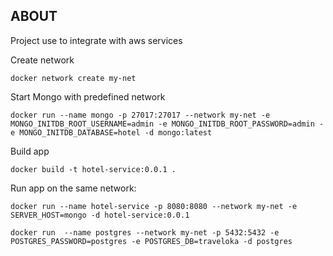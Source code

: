## ABOUT
Project use to integrate with aws services

Create network

```docker network create my-net```

Start Mongo with predefined network

```docker run --name mongo -p 27017:27017 --network my-net -e MONGO_INITDB_ROOT_USERNAME=admin -e MONGO_INITDB_ROOT_PASSWORD=admin -e MONGO_INITDB_DATABASE=hotel -d mongo:latest```

Build app

```docker build -t hotel-service:0.0.1 .```

Run app on the same network:

```docker run --name hotel-service -p 8080:8080 --network my-net -e SERVER_HOST=mongo -d hotel-service:0.0.1```

```docker run  --name postgres --network my-net -p 5432:5432 -e POSTGRES_PASSWORD=postgres -e POSTGRES_DB=traveloka -d postgres```